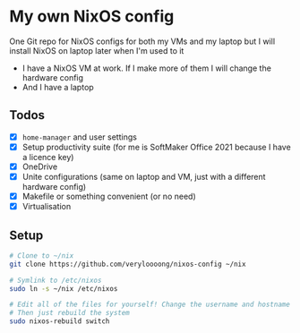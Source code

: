 # My own NixOS config

One Git repo for NixOS configs for both my VMs and my laptop but I will install NixOS on laptop later when I'm used to it

- I have a NixOS VM at work. If I make more of them I will change the hardware config
- And I have a laptop

## Todos

- [x] `home-manager` and user settings
- [x] Setup productivity suite (for me is SoftMaker Office 2021 because I have a licence key)
- [x] OneDrive
- [x] Unite configurations (same on laptop and VM, just with a different hardware config)
- [x] Makefile or something convenient (or no need)
- [x] Virtualisation

## Setup

```sh
# Clone to ~/nix
git clone https://github.com/veryloooong/nixos-config ~/nix

# Symlink to /etc/nixos
sudo ln -s ~/nix /etc/nixos

# Edit all of the files for yourself! Change the username and hostname as you'd like.
# Then just rebuild the system
sudo nixos-rebuild switch
```
